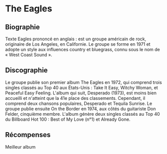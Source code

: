 # The Eagles

## Biographie

Texte Eagles prononcé en anglais : est un groupe américain de rock, originaire de Los Angeles, en Californie. Le groupe se forme en 1971 et adopte un style aux influences country et bluegrass, connu sous le nom de « West Coast Sound ».

## Discographie
Le groupe publie son premier album The Eagles en 1972, qui comprend trois singles classés au Top 40 aux États-Unis : Take It Easy, Witchy Woman, et Peaceful Easy Feeling. L'album qui suit, Desperado (1973), est moins bien accueilli et n'atteint que la 41e place des classements. Cependant, il comprend deux chansons populaires, Desperado et Tequila Sunrise. Le groupe publie ensuite On the Border en 1974, aux côtés du guitariste Don Felder, cinquième membre. L'album génère deux singles classés au Top 40 du Billboard Hot 100 : Best of My Love (n°1) et Already Gone.

## Récompenses 
Meilleur album 